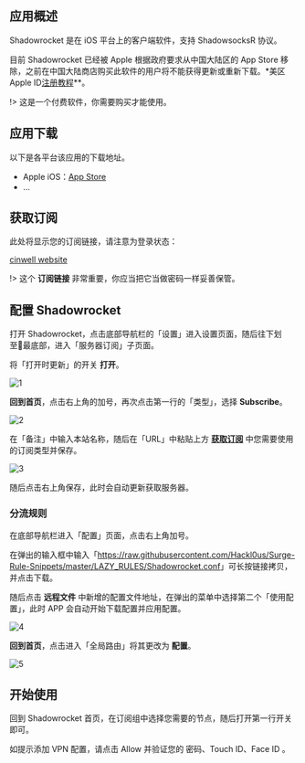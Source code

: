 ## 应用概述

Shadowrocket 是在 iOS 平台上的客户端软件，支持 ShadowsocksR 协议。

目前 Shadowrocket 已经被 Apple 根据政府要求从中国大陆区的 App Store 移除，之前在中国大陆商店购买此软件的用户将不能获得更新或重新下载。*美区Apple ID[注册教程](https://www.ifanr.com/app/1367245)**。

!> 这是一个付费软件，你需要购买才能使用。

## 应用下载

以下是各平台该应用的下载地址。

- Apple iOS：[App Store](https://itunes.apple.com/us/app/shadowrocket/id932747118?mt=8)
- ...

## 获取订阅

此处将显示您的订阅链接，请注意为登录状态：

[cinwell website](/sublink?type=shadowrocket ':include :type=markdown')

!> 这个 **订阅链接** 非常重要，你应当把它当做密码一样妥善保管。

## 配置 Shadowrocket

打开 Shadowrocket，点击底部导航栏的「设置」进入设置页面，随后往下划至最底部，进入「服务器订阅」子页面。

将「打开时更新」的开关 **打开**。

![1](https://i.loli.net/2019/01/13/5c3a5bee38465.jpeg ':size=600')

**回到首页**，点击右上角的加号，再次点击第一行的「类型」，选择 **Subscribe**。

![2](https://i.loli.net/2019/01/13/5c3a5ddd2f5bf.jpeg ':size=600')

在「备注」中输入本站名称，随后在「URL」中粘贴上方 **[获取订阅](#获取订阅)** 中您需要使用的订阅类型并保存。

![3](https://i.loli.net/2019/01/13/5c3a5edd7c257.jpeg ':size=200')

随后点击右上角保存，此时会自动更新获取服务器。

### 分流规则

在底部导航栏进入「配置」页面，点击右上角加号。

在弹出的输入框中输入「<https://raw.githubusercontent.com/Hackl0us/Surge-Rule-Snippets/master/LAZY_RULES/Shadowrocket.conf>」可长按链接拷贝，并点击下载。

随后点击 **远程文件** 中新增的配置文件地址，在弹出的菜单中选择第二个「使用配置」，此时 APP 会自动开始下载配置并应用配置。

![4](https://i.loli.net/2019/01/13/5c3a615f60e87.png ':size=600')

**回到首页**，点击进入「全局路由」将其更改为 **配置**。

![5](https://i.loli.net/2019/01/13/5c3a63f4adce6.jpeg ':size=400')

## 开始使用

回到 Shadowrocket 首页，在订阅组中选择您需要的节点，随后打开第一行开关即可。

如提示添加 VPN 配置，请点击 Allow 并验证您的 密码、Touch ID、Face ID 。
